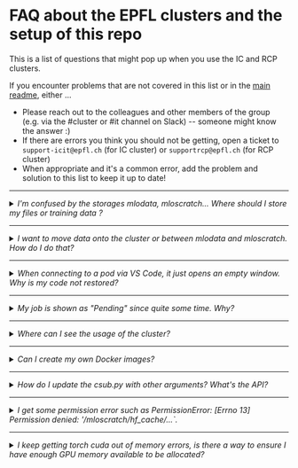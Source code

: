 # FAQ about the EPFL clusters and the setup of this repo
This is a list of questions that might pop up when you use the IC and RCP clusters.

If you encounter problems that are not covered in this list or in the [main readme](README.md), either ...
* Please reach out to the colleagues and other members of the group (e.g. via the #cluster or #it channel on Slack) -- someone might know the answer :)
* If there are errors you think you should not be getting, open a ticket to `support-icit@epfl.ch` (for IC cluster) or `supportrcp@epfl.ch` (for RCP cluster)
* When appropriate and it's a common error, add the problem and solution to this list to keep it up to date!


___ 
<details>
<summary><i>I'm confused by the storages mlodata, mloscratch... Where should I store my files or training data ?</i> </summary>
We agreee that the storage system can be confusing -- simply put: keep everything in your personal home folder on mloscratch, including training data, because only scratch can be mounted on a pod. The other storage mlodata is just for very long-term (e.g. replication for published papers). Moving things onto the cluster or between folders can also be done easily via <a href="README.md#the-haas-machine">HaaS machine </a>. For more details on storage, see <a href="README.md#file-management">file management</a> again.
</details>

---

<details>

<summary><i>I want to move data onto the cluster or between mlodata and mloscratch. How do I do that?</i> </summary>
Moving things onto the cluster or between folders can also be done easily via <a href="README.md#the-haas-machine"> HaaS machine</a>.
</details>

---

<details>
<summary><i> When connecting to a pod via VS Code, it just opens an empty window. Why is my code not restored?</i> </summary>
Note that when opening the VS code window, it opens the home folder of the pod (not scratch!). You can navigate to your working directory (code) by navigating to `/mloscratch/homes/<your username>`.
</details>

---

<details>
<summary><i> My job is shown as "Pending" since quite some time. Why? </i> </summary>
Make sure that you have requested the correct resources (CPU, memory, GPU, etc.) and that you are not exceeding the limits of the cluster. For example, if you launched the csub script with a node type such as "G10", but you are on RCP, the job will not start because the node type does not exist on RCP. Otherwise, it might just be that the cluster is busy and you need to wait a bit. See the question below.
</details>

---

<details>
<summary><i> Where can I see the usage of the cluster? </i> </summary>
Check the dashboard for the IC cluster (https://ic-dashboard.epfl.ch/) or the RCP cluster (https://rcp-dashboard.epfl.ch/).
</details>

---

<details>
<summary><i> Can I create my own Docker images? </i> </summary>
Yes, you can -- see <a href="README.md#creating-a-custom-docker-image">README.md#creating-a-custom-docker-image</a> for more information.
</details>

---

<details>
<summary><i> How do I update the csub.py with other arguments? What's the API? </i> </summary>
The script uses the run:ai yaml API. You can find the documentation (which fields there are, etc.) here: https://docs.run.ai/v2.15/developer/cluster-api/reference/training/ (for training jobs) and https://docs.run.ai/v2.15/developer/cluster-api/reference/interactive/ (interactive jobs).
</details>

---

<details>
<summary><i> I get some permission error such as PermissionError: [Errno 13] Permission denied: '/mloscratch/hf_cache/...`. </i> </summary>
This is probably related to the user and group permissions. Two things: for containers, make sure your user id is yours and the group id is 75545 (which stands for the runai-mlo group).
Also, please add the following line to your .bashrc or .zshrc: umask 007 (e.g. via echo "umask 007" >> ~/.zshrc. Make sure that this is persistent or always done for all containers you use).
If the problem persists, please contact us in the #it or #cluster channel. 

As an explanation, we set up the huggingface cache (via the environment variable HF_HOME=/mloscratch/hf_cache) to be shared between users so that large datasets, checkpoints, ... are not downloaded repeatedly. You can also deactivate the huggingface cache, but it should work; so let us know if there's a problem.
</details>

---

<details>
<summary><i> I keep getting torch cuda out of memory errors, is there a way to ensure I have enough GPU memory available to be allocated? </i> </summary>
If you request one GPU, you also receive the full GPU and its RAM. This means that getting an OOM error means you are saturating the GPU's memory, e.g. 40GB for the A100s on the IT cluster.
  
If debugging does not solve your issue, you can try switching to RCP where there are 80GB RAM GPUs.
</details>
